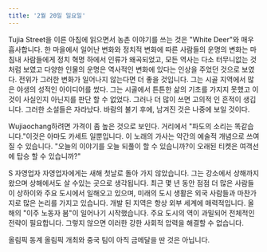 ```yaml
---
title: '2월 20일 일요일'
---
```

Tujia Street을 이른 아침에 읽으면서 농촌 이야기를 쓰는 것은 "White Deer"와 매우 흡사합니다. 한 마을에서 일어난 변화와 정치적 변화에 따른 사람들의 운명의 변화는 마침내 사람들에게 정치 혁명 하에서 인류가 왜곡되었고, 모든 역사는 다소 터무니없는 것처럼 보였고 다양한 인물의 운명은 역사적인 변화에 있다는 인상을 주었던 것으로 보였다. 전위가 그러한 변화가 일어나지 않는다면 더 좋을 것입니다. 그는 시골 지역에서 많은 야생의 성적인 아이디어를 썼다. 그는 시골에서 튼튼한 삶의 기초를 가지지 못했고 이것이 사실인지 아닌지를 판단 할 수 없었다. 그러나 더 많이 쓰면 고의적 인 흔적이 생깁니다. 그러한 소설들은 자라났다. 바람의 불기 후에, 남겨진 것은 나중에 보일 것이다.

Wujiaochang하려면 가격이 좀 높은 것으로 보인다. 거리에서 "파도의 소리는 똑같습니다."이것은 아마도 카세트 일뿐입니다. 이 노래의 가사는 약간의 예술적 개념으로 쓰여질 수 있습니다. "오늘의 이야기를 오늘 되풀이 할 수 있습니까?이 오래된 티켓은 여객선에 탑승 할 수 있습니까?"

S 자영업자 자영업자에게는 새해 첫날로 돌아 가지 않았습니다. 그는 강소에서 상해까지 왔으며 상해에서도 살 수있는 곳으로 생각됩니다. 최근 몇 년 동안 점점 더 많은 사람들이 상하이와 주요 도시에서 일해오고 있으며, 미래의 도시 생활은 외국 사람들과 마찬가지로 많은 논리를 가지고 있습니다. 개발 된 지역은 항상 외부 세계에 매력적입니다. 올해의 "이주 노동자 붐"이 일어나기 시작했습니다. 주요 도시의 역이 과밀되어 전체적인 전략이 필요합니다. 그렇지 않으면 이러한 강한 사회적 압력을 해결할 수 없습니다.

올림픽 동계 올림픽 개최와 중국 팀이 아직 금메달을 딴 것은 아닙니다.

